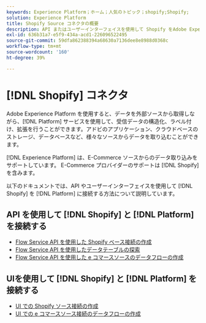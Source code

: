 ```yaml
---
keywords: Experience Platform；ホーム；人気のトピック；shopify;Shopify;
solution: Experience Platform
title: Shopify Source コネクタの概要
description: API またはユーザーインターフェイスを使用して Shopify をAdobe Experience Platformに接続する方法について説明します。
exl-id: 636b31a7-e5f9-434a-acd1-226096522495
source-git-commit: 59dfa862388394a68630a7136dee8e8988d0368c
workflow-type: tm+mt
source-wordcount: '160'
ht-degree: 39%

---
```


# [!DNL Shopify] コネクタ

Adobe Experience Platform を使用すると、データを外部ソースから取得しながら、[!DNL Platform] サービスを使用して、受信データの構造化、ラベル付け、拡張を行うことができます。アドビのアプリケーション、クラウドベースのストレージ、データベースなど、様々なソースからデータを取り込むことができます。

[!DNL Experience Platform] は、E-Commerce ソースからのデータ取り込みをサポートしています。 E-Commerce プロバイダーのサポートは [!DNL Shopify] を含みます。

以下のドキュメントでは、API やユーザーインターフェイスを使用して [!DNL Shopify] を [!DNL Platform] に接続する方法について説明しています。

## API を使用して [!DNL Shopify] と [!DNL Platform] を接続する

- [Flow Service API を使用した Shopify ベース接続の作成](../../tutorials/api/create/ecommerce/shopify.md)
- [Flow Service API を使用したデータテーブルの探索](../../tutorials/api/explore/tabular.md)
- [Flow Service API を使用した e コマースソースのデータフローの作成](../../tutorials/api/collect/ecommerce.md)

## UIを使用して [!DNL Shopify] と [!DNL Platform] を接続する

- [UI での Shopify ソース接続の作成](../../tutorials/ui/create/ecommerce/shopify.md)
- [UI での e コマースソース接続のデータフローの作成](../../tutorials/ui/dataflow/ecommerce.md)
